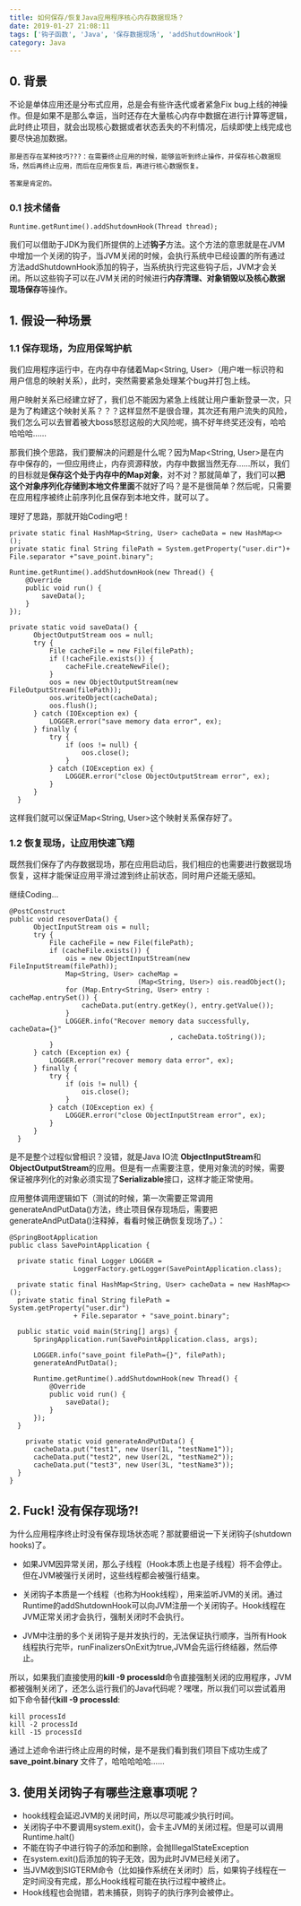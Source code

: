 ```yaml
---
title: 如何保存/恢复Java应用程序核心内存数据现场？
date: 2019-01-27 21:08:11
tags: ['钩子函数', 'Java', '保存数据现场', 'addShutdownHook']
category: Java
---
```


## **0. 背景**
不论是单体应用还是分布式应用，总是会有些许迭代或者紧急Fix bug上线的神操作。但是如果不是那么幸运，当时还存在大量核心内存中数据在进行计算等逻辑，此时终止项目，就会出现核心数据或者状态丢失的不利情况，后续即使上线完成也要尽快追加数据。

```
那是否存在某种技巧???：在需要终止应用的时候，能够监听到终止操作，并保存核心数据现场，然后再终止应用，而后在应用恢复后，再进行核心数据恢复。

答案是肯定的。
```

### **0.1 技术储备**

```
Runtime.getRuntime().addShutdownHook(Thread thread);
```
<!-- more -->
我们可以借助于JDK为我们所提供的上述**钩子**方法。这个方法的意思就是在JVM中增加一个关闭的钩子，当JVM关闭的时候，会执行系统中已经设置的所有通过方法addShutdownHook添加的钩子，当系统执行完这些钩子后，JVM才会关闭。所以这些钩子可以在JVM关闭的时候进行**内存清理、对象销毁以及核心数据现场保存**等操作。


## **1. 假设一种场景**
### **1.1 保存现场，为应用保驾护航**
我们应用程序运行中，在内存中存储着Map<String, User>（用户唯一标识符和用户信息的映射关系），此时，突然需要紧急处理某个bug并打包上线。

用户映射关系已经建立好了，我们总不能因为紧急上线就让用户重新登录一次，只是为了构建这个映射关系？？？这样显然不是很合理，其次还有用户流失的风险，我们怎么可以去冒着被大boss怒怼这般的大风险呢，搞不好年终奖还没有，哈哈哈哈哈……

那我们换个思路，我们要解决的问题是什么呢？因为Map<String, User>是在内存中保存的，一但应用终止，内存资源释放，内存中数据当然无存……所以，我们的目标就是**保存这个处于内存中的Map对象**，对不对？那就简单了，我们可以**把这个对象序列化存储到本地文件里面**不就好了吗？是不是很简单？然后呢，只需要在应用程序被终止前序列化且保存到本地文件，就可以了。

理好了思路，那就开始Coding吧！

```
private static final HashMap<String, User> cacheData = new HashMap<>();
private static final String filePath = System.getProperty("user.dir")+ File.separator +"save_point.binary";

Runtime.getRuntime().addShutdownHook(new Thread() {
    @Override
    public void run() {
        saveData();
    }
});

private static void saveData() {
      ObjectOutputStream oos = null;
      try {
          File cacheFile = new File(filePath);
          if (!cacheFile.exists()) {
              cacheFile.createNewFile();
          }
          oos = new ObjectOutputStream(new FileOutputStream(filePath));
          oos.writeObject(cacheData);
          oos.flush();
      } catch (IOException ex) {
          LOGGER.error("save memory data error", ex);
      } finally {
          try {
              if (oos != null) {
                  oos.close();
              }
          } catch (IOException ex) {
              LOGGER.error("close ObjectOutputStream error", ex);
          }
      }
  }
```

这样我们就可以保证Map<String, User>这个映射关系保存好了。

### **1.2 恢复现场，让应用快速飞翔**

既然我们保存了内存数据现场，那在应用启动后，我们相应的也需要进行数据现场恢复，这样才能保证应用平滑过渡到终止前状态，同时用户还能无感知。

继续Coding...

```
@PostConstruct
public void resoverData() {
      ObjectInputStream ois = null;
      try {
          File cacheFile = new File(filePath);
          if (cacheFile.exists()) {
              ois = new ObjectInputStream(new FileInputStream(filePath));
              Map<String, User> cacheMap =
              					(Map<String, User>) ois.readObject();
              for (Map.Entry<String, User> entry : cacheMap.entrySet()) {
                  cacheData.put(entry.getKey(), entry.getValue());
              }
              LOGGER.info("Recover memory data successfully, cacheData={}"
              							, cacheData.toString());
          }
      } catch (Exception ex) {
          LOGGER.error("recover memory data error", ex);
      } finally {
          try {
              if (ois != null) {
                  ois.close();
              }
          } catch (IOException ex) {
              LOGGER.error("close ObjectInputStream error", ex);
          }
      }
  }
```

是不是整个过程似曾相识？没错，就是Java IO流 **ObjectInputStream**和**ObjectOutputStream**的应用。但是有一点需要注意，使用对象流的时候，需要保证被序列化的对象必须实现了**Serializable**接口，这样才能正常使用。

应用整体调用逻辑如下（测试的时候，第一次需要正常调用generateAndPutData()方法，终止项目保存现场后，需要把generateAndPutData()注释掉，看看时候正确恢复现场了。）：
```
@SpringBootApplication
public class SavePointApplication {

  private static final Logger LOGGER =
  				LoggerFactory.getLogger(SavePointApplication.class);

  private static final HashMap<String, User> cacheData = new HashMap<>();
  private static final String filePath = System.getProperty("user.dir")
  				+ File.separator + "save_point.binary";

  public static void main(String[] args) {
      SpringApplication.run(SavePointApplication.class, args);

      LOGGER.info("save_point filePath={}", filePath);
      generateAndPutData();

      Runtime.getRuntime().addShutdownHook(new Thread() {
          @Override
          public void run() {
              saveData();
          }
      });
  }

	private static void generateAndPutData() {
      cacheData.put("test1", new User(1L, "testName1"));
      cacheData.put("test2", new User(2L, "testName2"));
      cacheData.put("test3", new User(3L, "testName3"));
  }
}
```

## **2. Fuck! 没有保存现场?!**

为什么应用程序终止时没有保存现场状态呢？那就要细说一下关闭钩子(shutdown hooks)了。

- 如果JVM因异常关闭，那么子线程（Hook本质上也是子线程）将不会停止。但在JVM被强行关闭时，这些线程都会被强行结束。

- 关闭钩子本质是一个线程（也称为Hook线程），用来监听JVM的关闭。通过Runtime的addShutdownHook可以向JVM注册一个关闭钩子。Hook线程在JVM正常关闭才会执行，强制关闭时不会执行。

- JVM中注册的多个关闭钩子是并发执行的，无法保证执行顺序，当所有Hook线程执行完毕，runFinalizersOnExit为true,JVM会先运行终结器，然后停止。

所以，如果我们直接使用的**kill -9 processId**命令直接强制关闭的应用程序，JVM都被强制关闭了，还怎么运行我们的Java代码呢？嘿嘿，所以我们可以尝试着用如下命令替代**kill -9 processId**:
```
kill processId
kill -2 processId
kill -15 processId
```

通过上述命令进行终止应用的时候，是不是我们看到我们项目下成功生成了 **save_point.binary** 文件了，哈哈哈哈哈……

## **3. 使用关闭钩子有哪些注意事项呢？**

- hook线程会延迟JVM的关闭时间，所以尽可能减少执行时间。
- 关闭钩子中不要调用system.exit()，会卡主JVM的关闭过程。但是可以调用Runtime.halt()
- 不能在钩子中进行钩子的添加和删除，会抛IllegalStateException
- 在system.exit()后添加的钩子无效，因为此时JVM已经关闭了。
- 当JVM收到SIGTERM命令（比如操作系统在关闭时）后，如果钩子线程在一定时间没有完成，那么Hook线程可能在执行过程中被终止。
- Hook线程也会抛错，若未捕获，则钩子的执行序列会被停止。
